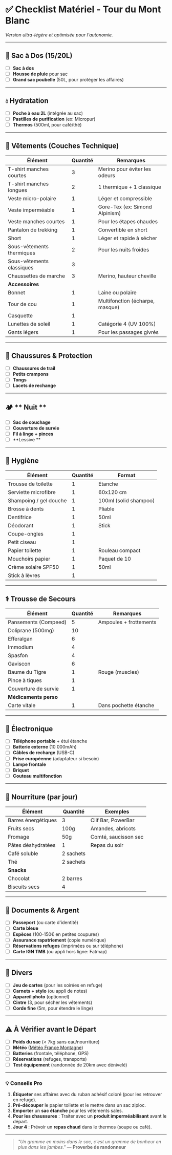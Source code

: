 # ✅ **Checklist Matériel - Tour du Mont Blanc**
*Version ultra-légère et optimisée pour l'autonomie.*

---
## 🎒 **Sac à Dos (15/20L)**
- [ ] **Sac à dos**
- [ ] **Housse de pluie** pour sac
- [ ] **Grand sac poubelle** (50L, pour protéger les affaires)

---
## 💧 **Hydratation**
- [ ] **Poche à eau 2L** (intégrée au sac)
- [ ] **Pastilles de purification** (ex: Micropur)
- [ ] **Thermos** (500ml, pour café/thé)

---
## 👟 **Vêtements (Couches Technique)**

| **Élément**               | **Quantité** | **Remarques**                  |
|----------------------------|--------------|---------------------------------|
| T-shirt manches courtes    | 3            | Merino pour éviter les odeurs   |
| T-shirt manches longues    | 2            | 1 thermique + 1 classique       |
| Veste micro-polaire        | 1            | Léger et compressible           |
| Veste imperméable         | 1            | Gore-Tex (ex: Simond Alpinism)  |
| Veste manches courtes     | 1            | Pour les étapes chaudes         |
| Pantalon de trekking       | 1            | Convertible en short            |
| Short                      | 1            | Léger et rapide à sécher        |
| Sous-vêtements thermiques  | 2            | Pour les nuits froides          |
| Sous-vêtements classiques  | 3            |                                 |
| Chaussettes de marche      | 3            | Merino, hauteur cheville        |
| **Accessoires**            |              |                                 |
| Bonnet                     | 1            | Laine ou polaire                |
| Tour de cou                | 1            | Multifonction (écharpe, masque) |
| Casquette                  | 1            |                                 |
| Lunettes de soleil         | 1            | Catégorie 4 (UV 100%)           |
| Gants légers               | 1            | Pour les passages givrés        |

---

## 👟 **Chaussures & Protection**
- [ ] **Chaussures de trail**
- [ ] **Petits crampons**
- [ ] **Tongs**
- [ ] **Lacets de rechange**

---
## 🏕️ ** Nuit **
- [ ] **Sac de couchage**
- [ ] **Couverture de survie**
- [ ] **Fil à linge + pinces**
- [ ] **Lessive ** 

---
## 🧴 **Hygiène**

| **Élément**            | **Quantité** | **Format**               |
|------------------------|--------------|--------------------------|
| Trousse de toilette    | 1            | Étanche                  |
| Serviette microfibre   | 1            | 60x120 cm                |
| Shampoing / gel douche | 1            | 100ml (solid shampoo)    |
| Brosse à dents         | 1            | Pliable                  |
| Dentifrice             | 1            | 50ml                     |
| Déodorant              | 1            | Stick                    |
| Coupe-ongles           | 1            |                          |
| Petit ciseau           | 1            |                          |
| Papier toilette        | 1            | Rouleau compact          |
| Mouchoirs papier       | 1            | Paquet de 10            |
| Crème solaire SPF50    | 1            | 50ml                     |
| Stick à lèvres         | 1            |                          |

---

## ⚕️ **Trousse de Secours**

| **Élément**               | **Quantité** | **Remarques**              |
|----------------------------|--------------|----------------------------|
| Pansements (Compeed)       | 5            | Ampoules + frottements    |
| Doliprane (500mg)          | 10           |                            |
| Efferalgan                 | 6            |                            |
| Immodium                   | 4            |                            |
| Spasfon                    | 4            |                            |
| Gaviscon                   | 6            |                            |
| Baume du Tigre             | 1            | Rouge (muscles)            |
| Pince à tiques             | 1            |                            |
| Couverture de survie       | 1            |                            |
| **Médicaments perso**      |              |                            |
| Carte vitale               | 1            | Dans pochette étanche      |

---

## 🔋 **Électronique**
- [ ] **Téléphone portable** + étui étanche
- [ ] **Batterie externe** (10 000mAh)
- [ ] **Câbles de recharge** (USB-C)
- [ ] **Prise européenne** (adaptateur si besoin)
- [ ] **Lampe frontale**
- [ ] **Briquet**
- [ ] **Couteau multifonction**

---
## 🍫 **Nourriture (par jour)**

| **Élément**               | **Quantité** | **Exemples**              |
|----------------------------|--------------|---------------------------|
| Barres énergétiques        | 3            | Clif Bar, PowerBar        |
| Fruits secs                | 100g         | Amandes, abricots         |
| Fromage                    | 50g          | Comté, saucisson sec      |
| Pâtes déshydratées         | 1            | Repas du soir             |
| Café soluble               | 2 sachets    |                           |
| Thé                        | 2 sachets    |                           |
| **Snacks**                 |              |                           |
| Chocolat                   | 2 barres     |                            |
| Biscuits secs              | 4            |                            |

---

## 📄 **Documents & Argent**
- [ ] **Passeport** (ou carte d'identité)
- [ ] **Carte bleue**
- [ ] **Espèces** (100-150€ en petites coupures)
- [ ] **Assurance rapatriement** (copie numérique)
- [ ] **Réservations refuges** (imprimées ou sur téléphone)
- [ ] **Carte IGN TMB** (ou appli hors ligne: Fatmap)

---
## 🎲 **Divers**
- [ ] **Jeu de cartes** (pour les soirées en refuge)
- [ ] **Carnets + stylo** (ou appli de notes)
- [ ] **Appareil photo** (optionnel)
- [ ] **Cintre** (3, pour sécher les vêtements)
- [ ] **Corde fine** (5m, pour étendre le linge)

---
## ⚠️ **À Vérifier avant le Départ**
- [ ] **Poids du sac** (< 7kg sans eau/nourriture)
- [ ] **Météo** ([Météo France Montagne](https://meteofrance.com/montagne))
- [ ] **Batteries** (frontale, téléphone, GPS)
- [ ] **Réservations** (refuges, transports)
- [ ] **Test équipement** (randonnée de 20km avec dénivelé)

---
### 💡 **Conseils Pro**
1. **Étiqueter** ses affaires avec du ruban adhésif coloré (pour les retrouver en refuge).
2. **Pré-découper** le papier toilette et le mettre dans un sac ziploc.
3. **Emporter** un **sac étanche** pour les vêtements sales.
4. **Pour les chaussures** : Traiter avec un **produit imperméabilisant** avant le départ.
5. **Jour 4** : Prévoir un **repas chaud** dans le thermos (soupe ou café).

---
> *"Un gramme en moins dans le sac, c'est un gramme de bonheur en plus dans les jambes."* — **Proverbe de randonneur**
